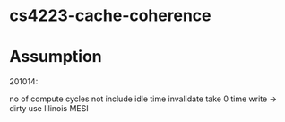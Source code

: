 # cs4223-cache-coherence


# Assumption

201014: 

no of compute cycles not include idle time
invalidate take 0 time 
write -> dirty
use Iilinois MESI 
